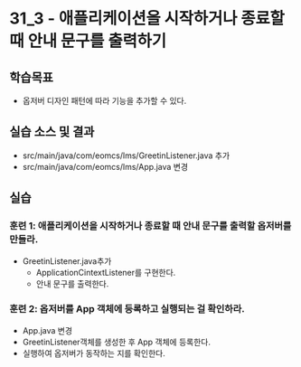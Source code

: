 # 31_3 - 애플리케이션을 시작하거나 종료할 때 안내 문구를 출력하기

## 학습목표

- 옵저버 디자인 패턴에 따라 기능을 추가할 수 있다.

## 실습 소스 및 결과

- src/main/java/com/eomcs/lms/GreetinListener.java 추가
- src/main/java/com/eomcs/lms/App.java 변경

## 실습

### 훈련 1: 애플리케이션을 시작하거나 종료할 때 안내 문구를 출력할 옵저버를 만들라.

- GreetinListener.java추가 
  - ApplicationCintextListener를 구현한다.
  - 안내 문구를 출력한다.

### 훈련 2: 옵저버를 App 객체에 등록하고 실행되는 걸 확인하라.

- App.java 변경 
 - GreetinListener객체를 생성한 후 App 객체에 등록한다.
 - 실행하여 옵저버가 동작하는 지를 확인한다.
